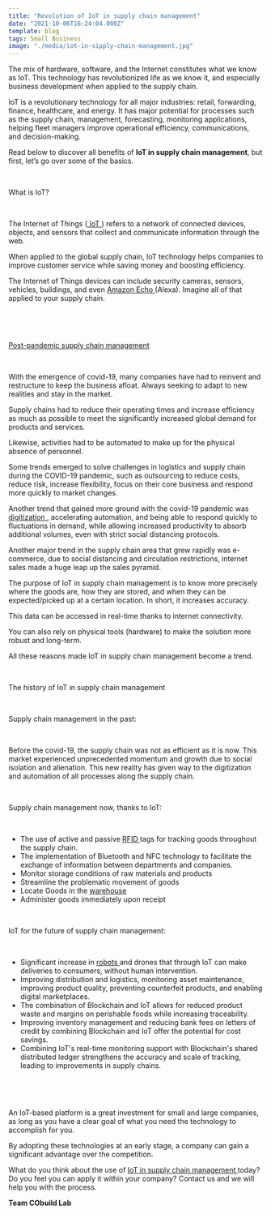 ```yaml
---
title: "Revolution of IoT in supply chain management"
date: "2021-10-06T16:24:04.000Z"
template: blog
tags: Small Business
image: "./media/iot-in-sipply-chain-management.jpg"
---
```


The mix of hardware, software, and the Internet constitutes what we know as IoT. This technology has revolutionized life as we know it, and especially business development when applied to the supply chain. 

IoT is a revolutionary technology for all major industries: retail, forwarding, finance, healthcare, and energy. It has major potential for processes such as the supply chain, management, forecasting, monitoring applications, helping fleet managers improve operational efficiency, communications, and decision-making. 

Read below to discover all benefits of **IoT in supply chain management**, but first, let’s go over some of the basics.

<br>

<title-2>What is IoT?</title-2>

<br>

The Internet of Things (<a target="_blank" href="https://www.cobuildlab.com/blog/Custom-software-Artificial-intelligence-IoT/">  IoT </a>) refers to a network of connected devices, objects, and sensors that collect and communicate information through the web. 

When applied to the global supply chain, IoT technology helps companies to improve customer service while saving money and boosting efficiency. 

The Internet of Things devices can include security cameras, sensors, vehicles, buildings, and even <a target="_blank" href="https://www.amazon.com/-/es/Amazon-Echo/b?ie=UTF8&node=9818047011"> Amazon Echo </a> (Alexa). Imagine all of that applied to your supply chain. 

<br>

<youtube-video id="PmQTzvpUSW8"></youtube-video>

<br>

<title-2><a target="_blank" href="https://www.cobuildlab.com/blog/Tips-for-Managing-the-Supply-Chain-after-a-Pandemic/"> Post-pandemic supply chain management </a></title-2>

<br>

With the emergence of covid-19, many companies have had to reinvent and restructure to keep the business afloat. Always seeking to adapt to new realities and stay in the market. 

Supply chains had to reduce their operating times and increase efficiency as much as possible to meet the significantly increased global demand for products and services. 

Likewise, activities had to be automated to make up for the physical absence of personnel. 

Some trends emerged to solve challenges in logistics and supply chain during the COVID-19 pandemic, such as outsourcing to reduce costs, reduce risk, increase flexibility, focus on their core business and respond more quickly to market changes.

Another trend that gained more ground with the covid-19 pandemic was <a target="_blank" href="https://www.cobuildlab.com/blog/Supply-chain-synchronization/"> digitization </a>, accelerating automation, and being able to respond quickly to fluctuations in demand, while allowing increased productivity to absorb additional volumes, even with strict social distancing protocols.

Another major trend in the supply chain area that grew rapidly was e-commerce, due to social distancing and circulation restrictions, internet sales made a huge leap up the sales pyramid. 

The purpose of IoT in supply chain management is to know more precisely where the goods are, how they are stored, and when they can be expected/picked up at a certain location. In short, it increases accuracy.

This data can be accessed in real-time thanks to internet connectivity. 

You can also rely on physical tools (hardware) to make the solution more robust and long-term. 

All these reasons made IoT in supply chain management become a trend.

<br>

<title-2>The history of IoT in supply chain management</title-2>

<br>

<title-3>Supply chain management in the past:</title-3>

<br>

Before the covid-19, the supply chain was not as efficient as it is now. This market experienced unprecedented momentum and growth due to social isolation and alienation. This new reality has given way to the digitization and automation of all processes along the supply chain.

<br>

<title-3>Supply chain management now, thanks to IoT:</title-3>

<br>

* The use of active and passive <a target="_blank" href="https://www.cobuildlab.com/blog/RFID-for-Warehouse-and-Inventory/">  RFID </a> tags for tracking goods throughout the supply chain.
* The implementation of Bluetooth and NFC technology to facilitate the exchange of information between departments and companies.
* Monitor storage conditions of raw materials and products
* Streamline the problematic movement of goods
* Locate Goods in the <a target="_blank" href="https://www.cobuildlab.com/blog/Warehouse-and-Inventory-Management/"> warehouse </a>
* Administer goods immediately upon receipt

<br>

<title-3>IoT for the future of supply chain management:</title-3>

<br>

* Significant increase in <a target="_blank" href="https://www.google.com/url?q=https://www.cobuildlab.com/blog/what-is-robotic-engineering-and-how-can-you-use-it-within-your-company/&sa=D&source=editors&ust=1633546212518000&usg=AOvVaw0Kz4dQktbdi_04FC_7jAFj">  robots </a> and drones that through IoT can make deliveries to consumers, without human intervention.
* Improving distribution and logistics, monitoring asset maintenance, improving product quality, preventing counterfeit products, and enabling digital marketplaces. 
* The combination of Blockchain and IoT allows for reduced product waste and margins on perishable foods while increasing traceability.
* Improving inventory management and reducing bank fees on letters of credit by combining Blockchain and IoT offer the potential for cost savings.
* Combining IoT's real-time monitoring support with Blockchain's shared distributed ledger strengthens the accuracy and scale of tracking, leading to improvements in supply chains.

<br>

<youtube-video id="00LE-QjVXA"></youtube-video>

<br>

An IoT-based platform is a great investment for small and large companies, as long as you have a clear goal of what you need the technology to accomplish for you. 

By adopting these technologies at an early stage, a company can gain a significant advantage over the competition.

What do you think about the use of <a target="_blank" href="https://www.cobuildlab.com/services/iot-development/"> IoT in supply chain management </a> today? Do you feel you can apply it within your company? Contact us and we will help you with the process. 


**Team CObuild Lab**
